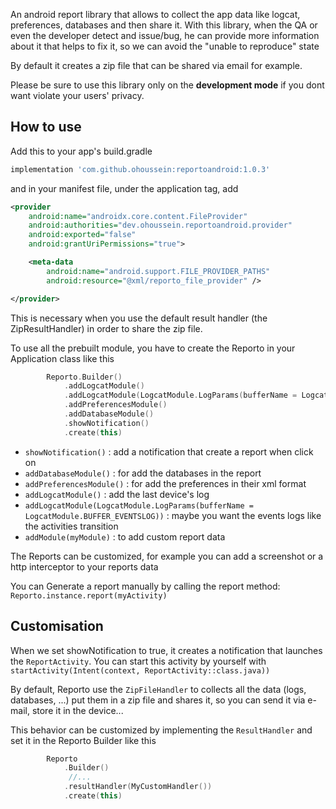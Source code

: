 An android report library that allows to collect the app data like logcat, preferences, databases and then share it.
With this library, when the QA or even the developer detect and issue/bug, he can provide more information about it that helps to fix it, so we can avoid the "unable to reproduce" state

By default it creates a zip file that can be shared via email for example.


Please be sure to use this library only on the **development mode** if you dont want violate your users' privacy.


## How to use

Add this to your app's build.gradle
```gradle
implementation 'com.github.ohoussein:reportoandroid:1.0.3'
```

and in your manifest file, under the application tag, add

```xml
<provider
    android:name="androidx.core.content.FileProvider"
    android:authorities="dev.ohoussein.reportoandroid.provider"
    android:exported="false"
    android:grantUriPermissions="true">

    <meta-data
        android:name="android.support.FILE_PROVIDER_PATHS"
        android:resource="@xml/reporto_file_provider" />

</provider>
```
This is necessary when you use the default result handler (the ZipResultHandler) in order to share the zip file.

To use all the prebuilt module, you have to create the Reporto in your Application class like this
```kotlin
        Reporto.Builder()
            .addLogcatModule()
            .addLogcatModule(LogcatModule.LogParams(bufferName = LogcatModule.BUFFER_EVENTSLOG))
            .addPreferencesModule()
            .addDatabaseModule()
            .showNotification()
            .create(this)
```

* `showNotification()` : add a notification that create a report when click on
* `addDatabaseModule()` : for add the databases in the report
* `addPreferencesModule()` : for add the preferences in their xml format
* `addLogcatModule()` : add the last device's log
* `addLogcatModule(LogcatModule.LogParams(bufferName = LogcatModule.BUFFER_EVENTSLOG))` : maybe you want the events logs like the activities transition
* `addModule(myModule)` : to add custom report data

The Reports can be customized, for example you can add a screenshot or a http interceptor to your reports data

You can Generate a report manually by calling the report method: `Reporto.instance.report(myActivity)`


## Customisation

When we set showNotification to true, it creates a notification that launches the `ReportActivity`. You can start this activity by yourself with
`startActivity(Intent(context, ReportActivity::class.java))`

By default, Reporto use the `ZipFileHandler` to collects all the data (logs, databases, ...) put them in a zip file and shares it,
so you can send it via e-mail, store it in the device...

This behavior can be customized by implementing the `ResultHandler` and set it in the Reporto Builder like this
```kotlin
        Reporto
            .Builder()
             //...
            .resultHandler(MyCustomHandler())
            .create(this)
```
